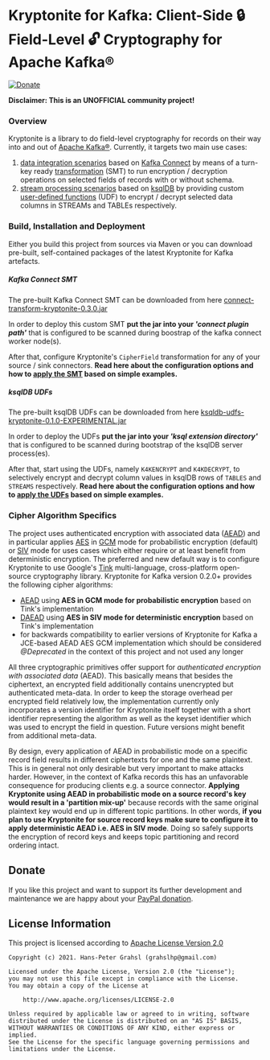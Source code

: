 # Kryptonite for Kafka: Client-Side 🔒 Field-Level 🔓 Cryptography for Apache Kafka®

[![Donate](https://img.shields.io/badge/Donate-PayPal-green.svg)](https://www.paypal.com/donate/?hosted_button_id=NUCLPDTLNJ8KE)

**Disclaimer: This is an UNOFFICIAL community project!**

### Overview

Kryptonite is a library to do field-level cryptography for records on their way into and out of [Apache Kafka®](https://kafka.apache.org/). Currently, it targets two main use cases:

1. [data integration scenarios](connect-transform-kryptonite/README.md) based on [Kafka Connect](https://kafka.apache.org/documentation/#connect) by means of a turn-key ready [transformation](https://kafka.apache.org/documentation/#connect_transforms) (SMT) to run encryption / decryption operations on selected fields of records with or without schema.
2. [stream processing scenarios](ksqldb-udfs-kryptonite/README.md) based on [ksqlDB](https://ksqlDB.io) by providing custom [user-defined functions](https://docs.ksqldb.io/en/latest/reference/user-defined-functions/) (UDF) to encrypt / decrypt selected data columns in STREAMs and TABLEs respectively.

### Build, Installation and Deployment

Either you build this project from sources via Maven or you can download pre-built, self-contained packages of the latest Kryptonite for Kafka artefacts.

##### Kafka Connect SMT

The pre-built Kafka Connect SMT can be downloaded from here [connect-transform-kryptonite-0.3.0.jar](https://drive.google.com/file/d/1XVDnvId5bnemOTtqmJhL0R0114JT8Mjv/view?usp=sharing)

In order to deploy this custom SMT **put the jar into your _'connect plugin path'_** that is configured to be scanned during boostrap of the kafka connect worker node(s).

After that, configure Kryptonite's `CipherField` transformation for any of your source / sink connectors. **Read here about the configuration options and how to [apply the SMT](connect-transform-kryptonite/README.md) based on simple examples.**

##### ksqlDB UDFs

The pre-built ksqlDB UDFs can be downloaded from here [ksqldb-udfs-kryptonite-0.1.0-EXPERIMENTAL.jar](https://drive.google.com/file/d/1_VG3LbWx2qdZgX7tXJk2hX1_cDSC49y9/view?usp=sharing)

In order to deploy the UDFs **put the jar into your _'ksql extension directory'_** that is configured to be scanned during bootstrap of the ksqlDB server process(es).

After that, start using the UDFs, namely `K4KENCRYPT` and `K4KDECRYPT`, to selectively encrypt and decrypt column values in ksqlDB rows of `TABLES` and `STREAMS` respectively. **Read here about the configuration options and how to [apply the UDFs](ksqldb-udfs-kryptonite/README.md) based on simple examples.**

### Cipher Algorithm Specifics

The project uses authenticated encryption with associated data ([AEAD](https://en.wikipedia.org/wiki/Authenticated_encryption)) and in particular applies [AES](https://en.wikipedia.org/wiki/Advanced_Encryption_Standard) in [GCM](https://en.wikipedia.org/wiki/Galois/Counter_Mode) mode for probabilistic encryption (default) or [SIV](https://en.wikipedia.org/wiki/AES-GCM-SIV) mode for uses cases which either require or at least benefit from deterministic encryption. The preferred and new default way is to configure Kryptonite to use Google's [Tink](https://github.com/google/tink) multi-language, cross-platform open-source cryptography library. Kryptonite for Kafka version 0.2.0+ provides the following cipher algorithms:

- [AEAD](https://developers.google.com/tink/aead) using **AES in GCM mode for probabilistic encryption** based on Tink's implementation
- [DAEAD](https://developers.google.com/tink/deterministic-aead) using **AES in SIV mode for deterministic encryption** based on Tink's implementation
- for backwards compatibility to earlier versions of Kryptonite for Kafka a JCE-based AEAD AES GCM implementation which should be considered _@Deprecated_ in the context of this project and not used any longer

All three cryptographic primitives offer support for _authenticated encryption with associated data_ (AEAD). This basically means that besides the ciphertext, an encrypted field additionally contains unencrypted but authenticated meta-data. In order to keep the storage overhead per encrypted field relatively low, the implementation currently only incorporates a version identifier for Kryptonite itself together with a short identifier representing the algorithm as well as the keyset identifier which was used to encrypt the field in question. Future versions might benefit from additional meta-data.

By design, every application of AEAD in probabilistic mode on a specific record field results in different ciphertexts for one and the same plaintext. This is in general not only desirable but very important to make attacks harder. However, in the context of Kafka records this has an unfavorable consequence for producing clients e.g. a source connector. **Applying Kryptonite using AEAD in probabilistic mode on a source record's key would result in a 'partition mix-up'** because records with the same original plaintext key would end up in different topic partitions. In other words, **if you plan to use Kryptonite for source record keys make sure to configure it to apply deterministic AEAD i.e. AES in SIV mode**. Doing so safely supports the encryption of record keys and keeps topic partitioning and record ordering intact.

## Donate

If you like this project and want to support its further development and maintenance we are happy about your [PayPal donation](https://www.paypal.com/donate/?hosted_button_id=NUCLPDTLNJ8KE). 

## License Information

This project is licensed according to [Apache License Version 2.0](https://www.apache.org/licenses/LICENSE-2.0)

```
Copyright (c) 2021. Hans-Peter Grahsl (grahslhp@gmail.com)

Licensed under the Apache License, Version 2.0 (the "License");
you may not use this file except in compliance with the License.
You may obtain a copy of the License at

    http://www.apache.org/licenses/LICENSE-2.0

Unless required by applicable law or agreed to in writing, software
distributed under the License is distributed on an "AS IS" BASIS,
WITHOUT WARRANTIES OR CONDITIONS OF ANY KIND, either express or implied.
See the License for the specific language governing permissions and
limitations under the License.
```
